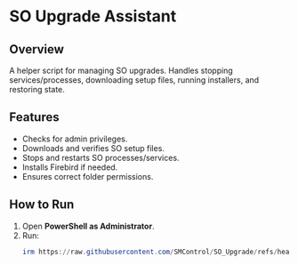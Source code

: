 # SO Upgrade Assistant

## Overview
A helper script for managing SO upgrades.
Handles stopping services/processes, downloading setup files, running installers, and restoring state.

## Features
- Checks for admin privileges.
- Downloads and verifies SO setup files.
- Stops and restarts SO processes/services.
- Installs Firebird if needed.
- Ensures correct folder permissions.

## How to Run
1. Open **PowerShell as Administrator**.
2. Run:
   ```powershell
   irm https://raw.githubusercontent.com/SMControl/SO_Upgrade/refs/heads/main/main/soua.ps1 | iex
